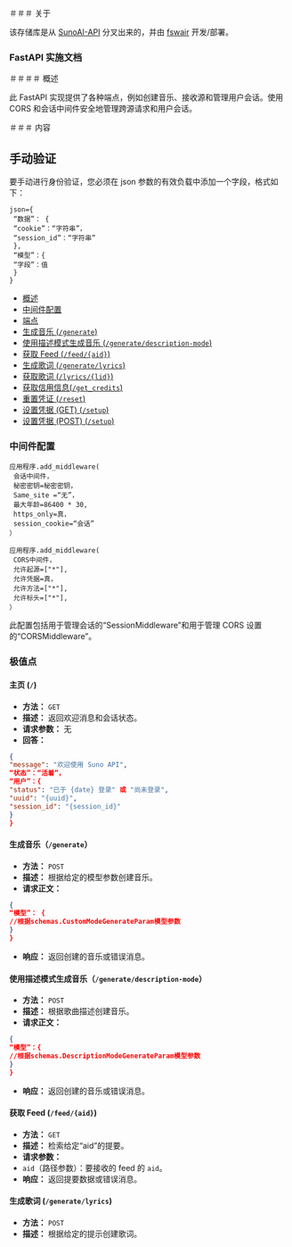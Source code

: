 ＃＃＃ 关于

该存储库是从 [SunoAI-API](https://github.com/SunoAI-API/Suno-API) 分叉出来的，并由 [fswair](https://github.com/fswair) 开发/部署。

### FastAPI 实施文档

＃＃＃＃ 概述

此 FastAPI 实现提供了各种端点，例如创建音乐、接收源和管理用户会话。使用 CORS 和会话中间件安全地管理跨源请求和用户会话。

＃＃＃ 内容

## 手动验证

要手动进行身份验证，您必须在 json 参数的有效负载中添加一个字段，格式如下：

```
json={
 “数据”： {
 “cookie”：“字符串”，
 “session_id”：“字符串”
 },
 “模型”：{
 “字段”：值
 }
}
```

- [概述](#概述)
- [中间件配置](#middleware-configuration)
- [端点](#endpoints)
- [生成音乐 (`/generate`)](https://suno.tomris.dev/docs#/default/generate_generate_post)
- [使用描述模式生成音乐 (`/generate/description-mode`)](https://suno.tomris.dev/docs#/default/generate_with_song_description_generate_description_mode_post)
- [获取 Feed (`/feed/{aid}`)](https://suno.tomris.dev/docs#/default/fetch_feed_feed__aid__get)
- [生成歌词 (`/generate/lyrics`)](https://suno.tomris.dev/docs#/default/generate_lyrics_post_generate_lyrics__post)
- [获取歌词 (`/lyrics/{lid}`)](https://suno.tomris.dev/docs#/default/fetch_lyrics_lyrics__lid__get)
- [获取信用信息(`/get_credits`)](https://suno.tomris.dev/docs#/default/fetch_credits_get_credits_get)
- [重置凭证 (`/reset`)](https://suno.tomris.dev/docs#/default/reset_reset_get)
- [设置凭据 (GET) (`/setup`)](https://suno.tomris.dev/docs#/default/setup_setup_get)
- [设置凭据 (POST) (`/setup`)](https://suno.tomris.dev/docs#/default/setup_setup_post)

### 中间件配置

```蟒蛇
应用程序.add_middleware(
 会话中间件，
 秘密密钥=秘密密钥，
 Same_site =“无”，
 最大年龄=86400 * 30,
 https_only=真，
 session_cookie=“会话”
）

应用程序.add_middleware(
 CORS中间件，
 允许起源=["*"],
 允许凭据=真，
 允许方法=["*"],
 允许标头=["*"],
）
```

此配置包括用于管理会话的“SessionMiddleware”和用于管理 CORS 设置的“CORSMiddleware”。

### 极值点

#### 主页 (`/`)

- **方法：** `GET`
- **描述：** 返回欢迎消息和会话状态。
- **请求参数：** 无
- **回答：**

```json
{
"message": "欢迎使用 Suno API",
“状态”：“活着”，
“用户”：{
"status": "已于 {date} 登录" 或 "尚未登录",
"uuid": "{uuid}",
"session_id": "{session_id}"
}
}
```

#### 生成音乐（`/generate`）

- **方法：** `POST`
- **描述：** 根据给定的模型参数创建音乐。
- **请求正文：**

```json
{
“模型”： {
//根据schemas.CustomModeGenerateParam模型参数
}
}
```

- **响应：** 返回创建的音乐或错误消息。

#### 使用描述模式生成音乐（`/generate/description-mode`）

- **方法：** `POST`
- **描述：** 根据歌曲描述创建音乐。
- **请求正文：**

```json
{
“模型”：{
//根据schemas.DescriptionModeGenerateParam模型参数
}
}
```

- **响应：** 返回创建的音乐或错误消息。

#### 获取 Feed (`/feed/{aid}`)

- **方法：** `GET`
- **描述：** 检索给定“aid”的提要。
- **请求参数：**
- `aid`（路径参数）：要接收的 feed 的 `aid`。
- **响应：** 返回提要数据或错误消息。

#### 生成歌词 (`/generate/lyrics`)

- **方法：** `POST`
- **描述：** 根据给定的提示创建歌词。

